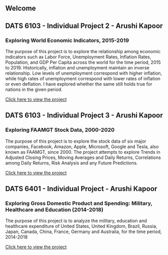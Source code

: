 ## Welcome

## DATS 6103 - Individual Project 2 - Arushi Kapoor 

### Exploring World Economic Indicators, 2015-2019

The purpose of this project is to explore the relationship among economic indicators such as Labor Force, Unemployment Rates, Inflation Rates, Population, and GDP Per Capita across the world for the time period, 2015 to 2019. Historically, inflation and unemployment maintain an inverse relationship. Low levels of unemployment correspond with higher inflation, while high rates of unemployment correspond with lower rates of inflation or even deflation. I have explored whether the same still holds true for nations in the given period.

[Click here to view the project](https://arushik1994.github.io/DATS%206103%20-%20Individual%20Project%202%20-%20Arushi%20Kapoor.html)

## DATS 6103 - Individual Project 3 - Arushi Kapoor 

### Exploring FAAMGT Stock Data, 2000-2020

The purpose of this project is to explore the stock data of six major companies, Facebook, Amazon, Apple, Microsoft, Google and Tesla, also known as FAAMGT, since 2000. The project attempts to explore Trends in Adjusted Closing Prices, Moving Averages and Daily Returns, Correlations among Daily Returns, Risk Analysis and any Future Predictions. 

[Click here to view the project](https://arushik1994.github.io/DATS%206103%20-%20Individual%20Project%203%20-%20Arushi%20Kapoor.html)


## DATS 6401 - Individual Project - Arushi Kapoor 

### Exploring Gross Domestic Product and Spending: Military, Healthcare and Education (2014-2018)

The purpose of this project is to analyze the military, education and healthcare expenditure of United States, United Kingdom, Brazil, Russia, Japan, Canada, China, France, Germany and Australia, for the time period, 2014-2018

[Click here to view the project](https://arushik1994.github.io/index.html)
